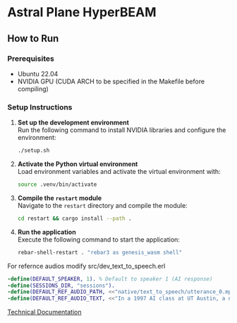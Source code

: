 #  Astral Plane HyperBEAM

## How to Run

### Prerequisites
- Ubuntu 22.04
- NVIDIA GPU (CUDA ARCH to be specified in the Makefile before compiling)

### Setup Instructions

1. **Set up the development environment**  
   Run the following command to install NVIDIA libraries and configure the environment:
   ```bash
   ./setup.sh
   ```

2. **Activate the Python virtual environment**  
   Load environment variables and activate the virtual environment with:
   ```bash
   source .venv/bin/activate
   ```

3. **Compile the `restart` module**  
   Navigate to the `restart` directory and compile the module:
   ```bash
   cd restart && cargo install --path .
   ```

4. **Run the application**  
   Execute the following command to start the application:
   ```bash
   rebar-shell-restart . "rebar3 as genesis_wasm shell"
   ```


For refernce audios
modify src/dev_text_to_speech.erl
```erlang
-define(DEFAULT_SPEAKER, 1). % Default to speaker 1 (AI response)
-define(SESSIONS_DIR, "sessions").
-define(DEFAULT_REF_AUDIO_PATH, <<"native/text_to_speech/utterance_0.mp3">>).
-define(DEFAULT_REF_AUDIO_TEXT, <<"In a 1997 AI class at UT Austin, a neural net playing infinite board tic-tac-toe found an unbeatable strategy. Choose moves billions of squares away, causing your opponents to run out of memory and crash.">>).
```


[Technical Documentation](https://github.com/ao-agents-hackathon-band-of-the-hawk/technical_doc)